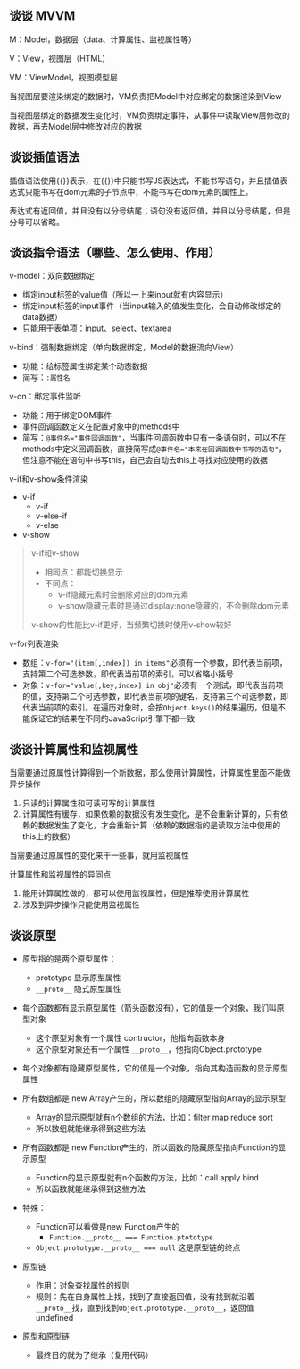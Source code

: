## 谈谈 MVVM

M：Model，数据层（data、计算属性、监视属性等）

V：View，视图层（HTML）

VM：ViewModel，视图模型层

当视图层要渲染绑定的数据时，VM负责把Model中对应绑定的数据渲染到View

当视图层绑定的数据发生变化时，VM负责绑定事件，从事件中读取View层修改的数据，再去Model层中修改对应的数据

## 谈谈插值语法

插值语法使用{{}}表示，在{{}}中只能书写JS表达式，不能书写语句，并且插值表达式只能书写在dom元素的子节点中，不能书写在dom元素的属性上。

表达式有返回值，并且没有以分号结尾；语句没有返回值，并且以分号结尾，但是分号可以省略。

## 谈谈指令语法（哪些、怎么使用、作用）

v-model：双向数据绑定

- 绑定input标签的value值（所以一上来input就有内容显示）
- 绑定input标签的input事件（当input输入的值发生变化，会自动修改绑定的data数据）
- 只能用于表单项：input、select、textarea

v-bind：强制数据绑定（单向数据绑定，Model的数据流向View）

- 功能：给标签属性绑定某个动态数据
- 简写：`:属性名`

v-on：绑定事件监听

- 功能：用于绑定DOM事件
- 事件回调函数定义在配置对象中的methods中
- 简写：`@事件名="事件回调函数"`，当事件回调函数中只有一条语句时，可以不在methods中定义回调函数，直接简写成`@事件名="本来在回调函数中书写的语句"`，但注意不能在语句中书写this，自己会自动去this上寻找对应使用的数据

v-if和v-show条件渲染

- v-if
  - v-if
  - v-else-if
  - v-else
- v-show

> v-if和v-show
>
> - 相同点：都能切换显示
> - 不同点：
>   - v-if隐藏元素时会删除对应的dom元素
>   - v-show隐藏元素时是通过display:none隐藏的，不会删除dom元素
>
> v-show的性能比v-if更好，当频繁切换时使用v-show较好

v-for列表渲染

- 数组：`v-for="(item[,index]) in items"`必须有一个参数，即代表当前项，支持第二个可选参数，即代表当前项的索引，可以省略小括号
- 对象：`v-for="value[,key,index] in obj"`必须有一个测试，即代表当前项的值，支持第二个可选参数，即代表当前项的键名，支持第三个可选参数，即代表当前项的索引。在遍历对象时，会按`Object.keys()`的结果遍历，但是不能保证它的结果在不同的JavaScript引擎下都一致

## 谈谈计算属性和监视属性

当需要通过原属性计算得到一个新数据，那么使用计算属性，计算属性里面不能做异步操作

1. 只读的计算属性和可读可写的计算属性
2. 计算属性有缓存，如果依赖的数据没有发生变化，是不会重新计算的，只有依赖的数据发生了变化，才会重新计算（依赖的数据指的是读取方法中使用的this上的数据）

当需要通过原属性的变化来干一些事，就用监视属性

计算属性和监视属性的异同点

1. 能用计算属性做的，都可以使用监视属性，但是推荐使用计算属性
2. 涉及到异步操作只能使用监视属性

## 谈谈原型
- 原型指的是两个原型属性：
  - prototype 显示原型属性
  - `__proto__` 隐式原型属性

- 每个函数都有显示原型属性（箭头函数没有），它的值是一个对象，我们叫原型对象
  - 这个原型对象有一个属性 contructor，他指向函数本身
  - 这个原型对象还有一个属性 `__proto__`，他指向Object.prototype

- 每个对象都有隐藏原型属性，它的值是一个对象，指向其构造函数的显示原型属性

- 所有数组都是 new Array产生的，所以数组的隐藏原型指向Array的显示原型
  - Array的显示原型就有n个数组的方法，比如：filter map reduce sort
  - 所以数组就能继承得到这些方法

- 所有函数都是 new Function产生的，所以函数的隐藏原型指向Function的显示原型  
  - Function的显示原型就有n个函数的方法，比如：call apply bind
  - 所以函数就能继承得到这些方法

- 特殊：
  - Function可以看做是new Function产生的
    - `Function.__proto__ === Function.ptototype`
  - `Object.prototype.__proto__ === null` 这是原型链的终点

- 原型链
  - 作用：对象查找属性的规则
  - 规则：先在自身属性上找，找到了直接返回值，没有找到就沿着`__proto__`找，直到找到`Object.prototype.__proto__`，返回值undefined

- 原型和原型链
  - 最终目的就为了继承（复用代码）

